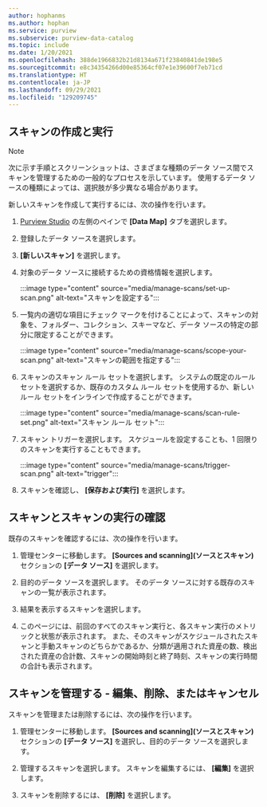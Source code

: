 ```yaml
---
author: hophanms
ms.author: hophan
ms.service: purview
ms.subservice: purview-data-catalog
ms.topic: include
ms.date: 1/20/2021
ms.openlocfilehash: 388de1966832b21d8134a671f23840841de198e5
ms.sourcegitcommit: e8c34354266d00e85364cf07e1e39600f7eb71cd
ms.translationtype: HT
ms.contentlocale: ja-JP
ms.lasthandoff: 09/29/2021
ms.locfileid: "129209745"
---
```

## <a name="creating-and-running-a-scan"></a>スキャンの作成と実行

> [!Note] 
> 次に示す手順とスクリーンショットは、さまざまな種類のデータ ソース間でスキャンを管理するための一般的なプロセスを示しています。 使用するデータ ソースの種類によっては、選択肢が多少異なる場合があります。

新しいスキャンを作成して実行するには、次の操作を行います。

1. [Purview Studio](https://web.purview.azure.com/resource/) の左側のペインで **[Data Map]** タブを選択します。

1. 登録したデータ ソースを選択します。

1. **[新しいスキャン]** を選択します。

1. 対象のデータ ソースに接続するための資格情報を選択します。 

   :::image type="content" source="media/manage-scans/set-up-scan.png" alt-text="スキャンを設定する":::

1. 一覧内の適切な項目にチェック マークを付けることによって、スキャンの対象を、フォルダー、コレクション、スキーマなど、データ ソースの特定の部分に限定することができます。

   :::image type="content" source="media/manage-scans/scope-your-scan.png" alt-text="スキャンの範囲を指定する":::

1. スキャンのスキャン ルール セットを選択します。 システムの既定のルール セットを選択するか、既存のカスタム ルール セットを使用するか、新しいルール セットをインラインで作成することができます。

   :::image type="content" source="media/manage-scans/scan-rule-set.png" alt-text="スキャン ルール セット":::

1. スキャン トリガーを選択します。 スケジュールを設定することも、1 回限りのスキャンを実行することもできます。

   :::image type="content" source="media/manage-scans/trigger-scan.png" alt-text="trigger":::

1. スキャンを確認し、 **[保存および実行]** を選択します。

## <a name="viewing-your-scans-and-scan-runs"></a>スキャンとスキャンの実行の確認

既存のスキャンを確認するには、次の操作を行います。

1. 管理センターに移動します。 **[Sources and scanning]\(ソースとスキャン\)** セクションの **[データ ソース]** を選択します。 

2. 目的のデータ ソースを選択します。 そのデータ ソースに対する既存のスキャンの一覧が表示されます。

3. 結果を表示するスキャンを選択します。

4. このページには、前回のすべてのスキャン実行と、各スキャン実行のメトリックと状態が表示されます。 また、そのスキャンがスケジュールされたスキャンと手動スキャンのどちらかであるか、分類が適用された資産の数、検出された資産の合計数、スキャンの開始時刻と終了時刻、スキャンの実行時間の合計も表示されます。

## <a name="manage-your-scans---edit-delete-or-cancel"></a>スキャンを管理する - 編集、削除、またはキャンセル

スキャンを管理または削除するには、次の操作を行います。

1. 管理センターに移動します。 **[Sources and scanning]\(ソースとスキャン\)** セクションの **[データ ソース]** を選択し、目的のデータ ソースを選択します。

2. 管理するスキャンを選択します。 スキャンを編集するには、 **[編集]** を選択します。

3. スキャンを削除するには、 **[削除]** を選択します。 
